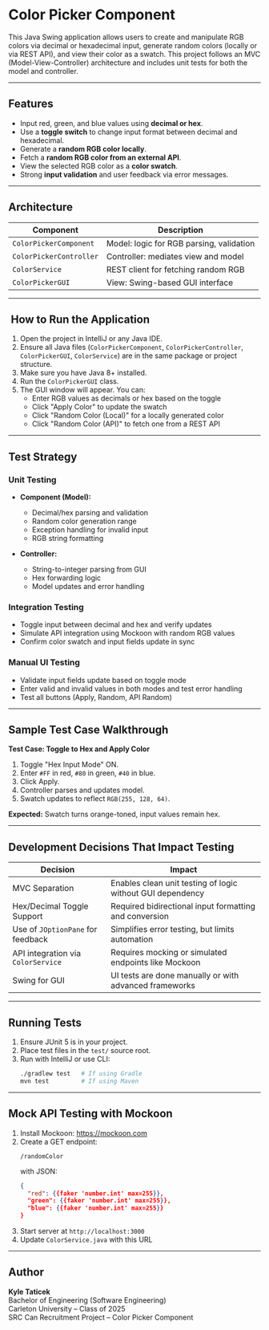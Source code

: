 # Color Picker Component 

This Java Swing application allows users to create and manipulate RGB colors via decimal or hexadecimal input, generate random colors (locally or via REST API), and view their color as a swatch. This project follows an MVC (Model-View-Controller) architecture and includes unit tests for both the model and controller.

---

##  Features

- Input red, green, and blue values using **decimal or hex**.
- Use a **toggle switch** to change input format between decimal and hexadecimal.
- Generate a **random RGB color locally**.
- Fetch a **random RGB color from an external API**.
- View the selected RGB color as a **color swatch**.
- Strong **input validation** and user feedback via error messages.

---

##  Architecture

| Component                 | Description                                  |
|--------------------------|----------------------------------------------|
| `ColorPickerComponent`  | Model: logic for RGB parsing, validation     |
| `ColorPickerController` | Controller: mediates view and model          |
| `ColorService`          | REST client for fetching random RGB          |
| `ColorPickerGUI`        | View: Swing-based GUI interface              |

---

## ️ How to Run the Application

1. Open the project in IntelliJ or any Java IDE.
2. Ensure all Java files (`ColorPickerComponent`, `ColorPickerController`, `ColorPickerGUI`, `ColorService`) are in the same package or project structure.
3. Make sure you have Java 8+ installed.
4. Run the `ColorPickerGUI` class.
5. The GUI window will appear. You can:
    - Enter RGB values as decimals or hex based on the toggle
    - Click "Apply Color" to update the swatch
    - Click "Random Color (Local)" for a locally generated color
    - Click "Random Color (API)" to fetch one from a REST API 

---

## Test Strategy

###  Unit Testing

- **Component (Model):**
    - Decimal/hex parsing and validation
    - Random color generation range
    - Exception handling for invalid input
    - RGB string formatting

- **Controller:**
    - String-to-integer parsing from GUI
    - Hex forwarding logic
    - Model updates and error handling

###  Integration Testing

- Toggle input between decimal and hex and verify updates
- Simulate API integration using Mockoon with random RGB values
- Confirm color swatch and input fields update in sync

###  Manual UI Testing

- Validate input fields update based on toggle mode
- Enter valid and invalid values in both modes and test error handling
- Test all buttons (Apply, Random, API Random)

---

##  Sample Test Case Walkthrough

**Test Case: Toggle to Hex and Apply Color**

1. Toggle "Hex Input Mode" ON.
2. Enter `#FF` in red, `#80` in green, `#40` in blue.
3. Click Apply.
4. Controller parses and updates model.
5. Swatch updates to reflect `RGB(255, 128, 64)`.

 **Expected:** Swatch turns orange-toned, input values remain hex.

---

## ️Development Decisions That Impact Testing

| Decision                            | Impact                                                    |
|-------------------------------------|------------------------------------------------------------|
| MVC Separation                      | Enables clean unit testing of logic without GUI dependency |
| Hex/Decimal Toggle Support          | Required bidirectional input formatting and conversion     |
| Use of `JOptionPane` for feedback  | Simplifies error testing, but limits automation            |
| API integration via `ColorService` | Requires mocking or simulated endpoints like Mockoon       |
| Swing for GUI                       | UI tests are done manually or with advanced frameworks     |

---

##  Running Tests

1. Ensure JUnit 5 is in your project.
2. Place test files in the `test/` source root.
3. Run with IntelliJ or use CLI:
   ```bash
   ./gradlew test   # If using Gradle
   mvn test         # If using Maven
   ```

---

##  Mock API Testing with Mockoon

1. Install Mockoon: https://mockoon.com
2. Create a GET endpoint:
   ```
   /randomColor
   ```
   with JSON:
   ```json
   {
     "red": {{faker 'number.int' max=255}},
     "green": {{faker 'number.int' max=255}},
     "blue": {{faker 'number.int' max=255}}
   }
   ```
3. Start server at `http://localhost:3000`
4. Update `ColorService.java` with this URL

---

## Author
**Kyle Taticek**  
Bachelor of Engineering (Software Engineering)  
Carleton University – Class of 2025  
SRC Can Recruitment Project – Color Picker Component
